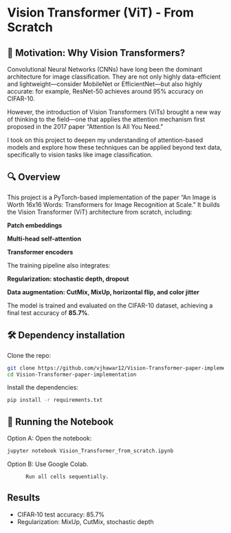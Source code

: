 # Vision Transformer (ViT) - From Scratch

## 🧠  Motivation: Why Vision Transformers?

Convolutional Neural Networks (CNNs) have long been the dominant architecture for image classification. They are not only highly data-efficient and lightweight—consider MobileNet or EfficientNet—but also highly accurate: for example, ResNet-50 achieves around 95% accuracy on CIFAR-10.

However, the introduction of Vision Transformers (ViTs) brought a new way of thinking to the field—one that applies the attention mechanism first proposed in the 2017 paper “Attention Is All You Need.”

I took on this project to deepen my understanding of attention-based models and explore how these techniques can be applied beyond text data, specifically to vision tasks like image classification.

## 🔍 Overview

This project is a PyTorch-based implementation of the paper “An Image is Worth 16x16 Words: Transformers for Image Recognition at Scale.” It builds the Vision Transformer (ViT) architecture from scratch, including:

**Patch embeddings**

**Multi-head self-attention**

**Transformer encoders**

The training pipeline also integrates:

**Regularization: stochastic depth, dropout**

**Data augmentation: CutMix, MixUp, horizontal flip, and color jitter**

The model is trained and evaluated on the CIFAR-10 dataset, achieving a final test accuracy of **85.7%**.

## 🛠️ Dependency installation
Clone the repo:

```bash
git clone https://github.com/vjhawar12/Vision-Transformer-paper-implementation.git
cd Vision-Transformer-paper-implementation
```

Install the dependencies:

```bash
pip install -r requirements.txt
```

## 🚀 Running the Notebook

Option A: Open the notebook:

```bash
jupyter notebook Vision_Transformer_from_scratch.ipynb
```

Option B: Use Google Colab.

          Run all cells sequentially.


## Results ##
- CIFAR‑10 test accuracy: 85.7%
- Regularization: MixUp, CutMix, stochastic depth
